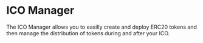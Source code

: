 # ICO Manager

The ICO Manager allows you to easilly create and deploy ERC20 tokens and 
then manage the distribution of tokens during and after your ICO.